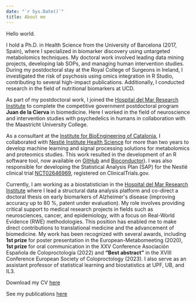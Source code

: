 ```yaml
---
date: "`r Sys.Date()`"
title: About me
---
```


Hello world.

I hold a Ph.D. in Health Science from the University of Barcelona (2017, Spain), where I specialized in biomarker discovery using untargeted metabolomics techniques. My doctoral work involved leading data mining projects, developing lab SOPs, and managing human intervention studies. During my postdoctoral stay at the Royal College of Surgeons in Ireland, I investigated the risk of psychosis using omics integration in R Studio, contributing to several high-impact publications. Additionally, I conducted research in the field of nutritional biomarkers at UCD.

As part of my postdoctoral work, I joined the [Hospital del Mar Research Institute](https://www.imim.es/en_index.html) to complete the competitive government postdoctoral program **Juan de la Cierva** in biomedicine. Here I worked in the field of neuroscience and intervention studies with psychedelics in humans in collaboration with the Maastricht University College.

As a consultant at the [Institute for BioEngineering of Catalonia](https://ibecbarcelona.eu/), I collaborated with [Nestlé Institute Health Science](https://www.nestlehealthscience.com/) for more than two years to develop machine learning and signal processing solutions for metabolomics and proteomics studies. This work resulted in the development of an R software tool, now available on [GitHub](https://github.com/sipss) and [Bioconductor](https://www.bioconductor.org/packages/release/bioc/html/AlpsNMR.html)). I was also responsible for developing the Statistical Analysis Plan (SAP) for the Nestlé clinical trial [NCT02646969](https://clinicaltrials.gov/study/NCT02646969), registered on ClinicalTrials.gov.

Currently, I am working as a biostatistician in the [Hospital del Mar Research Institute](https://www.imim.es/en_index.html) where I lead a structural data analysis platform and co-direct a doctoral thesis on early biomarkers of Alzheimer's disease (improving accuracy up to 80 %, patent under evaluation). My role involves providing critical support to medical research projects in fields such as neurosciences, cancer, and epidemiology, with a focus on Real-World Evidence (RWE) methodologies. This position has enabled me to make direct contributions to translational medicine and the advancement of biomedicine. My work has been recognized with several awards, including **1st prize** for poster presentation in the European-Metabomeeting (2020),  **1st prize** for oral communication in the XXV Conference Asociación Española de Coloproctología (2022) and **“Best abstract”** in the XVIII Conference European Society of Coloproctology (2023). I also serve as an assistant professor of statistical learning and biostatistics at UPF, UB, and IL3.

Download my CV [here](https://drive.google.com/file/d/1ts4OhzHx1jF_N1vMt-eYLYzSgRDM94ou/view?usp=sharing)

See my publications [here](https://scholar.google.es/citations?hl=es&user=O6jL4bcAAAAJ&view_op=list_works&sortby=pubdate)

